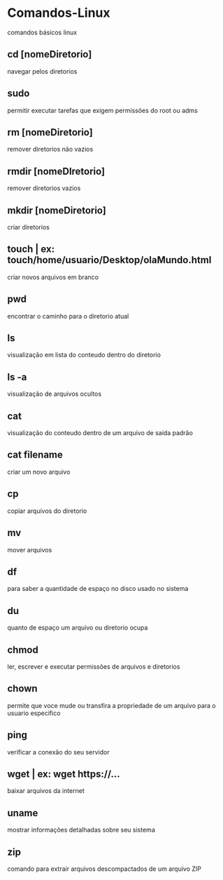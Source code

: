 # Comandos-Linux
comandos básicos linux 

## cd [nomeDiretorio]
navegar pelos diretorios

## sudo
permitir executar tarefas que exigem permissões do root ou adms

## rm  [nomeDiretorio]
remover diretorios não vazios

## rmdir [nomeDIretorio]
remover diretorios vazios

## mkdir [nomeDiretorio]
criar diretorios 

## touch | ex: touch/home/usuario/Desktop/olaMundo.html
criar novos arquivos em branco

##  pwd
encontrar o caminho para o diretorio atual

## ls
visualização em lista do conteudo dentro do diretorio

## ls -a
visualização de arquivos ocultos

## cat
visualização do conteudo dentro de um arquivo de saída padrão

## cat filename
criar um novo arquivo

## cp
copiar arquivos do diretorio

## mv
mover arquivos

## df
para saber a quantidade de espaço no disco usado no sistema

## du
quanto de espaço um arquivo ou diretorio ocupa

## chmod
ler, escrever e executar permissões de arquivos e diretorios

## chown
permite que voce mude ou transfira a propriedade de um arquivo para o usuario especifico

## ping
verificar a conexão do seu servidor

## wget | ex: wget https://...
baixar arquivos da internet

## uname
mostrar informações detalhadas sobre seu sistema

## zip
comando para extrair arquivos descompactados de um arquivo ZIP


















